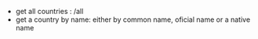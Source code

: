 - get all countries : /all
- get a country by name: either by common name, oficial name or a native name
